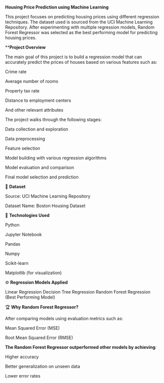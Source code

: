 **Housing Price Prediction using Machine Learning**

This project focuses on predicting housing prices using different regression techniques. The dataset used is sourced from the UCI Machine Learning Repository. After experimenting with multiple regression models, Random Forest Regressor was selected as the best performing model for predicting housing prices.

****Project Overview**

The main goal of this project is to build a regression model that can accurately predict the prices of houses based on various features such as:

Crime rate

Average number of rooms

Property tax rate

Distance to employment centers

And other relevant attributes

The project walks through the following stages:

Data collection and exploration

Data preprocessing

Feature selection

Model building with various regression algorithms

Model evaluation and comparison

Final model selection and prediction

📂 **Dataset**

Source: UCI Machine Learning Repository

Dataset Name: Boston Housing Dataset 

🚀 **Technologies Used**

Python

Jupyter Notebook

Pandas

Numpy

Scikit-learn

Matplotlib (for visualization)

⚙️ **Regression Models Applied**

Linear Regression
Decision Tree Regression
Random Forest Regression (Best Performing Model)

🏆 **Why Random Forest Regressor?**

After comparing models using evaluation metrics such as:

Mean Squared Error (MSE)

Root Mean Squared Error (RMSE)



**The Random Forest Regressor outperformed other models by achieving**:

Higher accuracy

Better generalization on unseen data

Lower error rates
